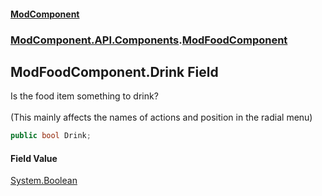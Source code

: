 #### [ModComponent](index.md 'index')
### [ModComponent.API.Components](index.md#ModComponent.API.Components 'ModComponent.API.Components').[ModFoodComponent](ModFoodComponent.md 'ModComponent.API.Components.ModFoodComponent')

## ModFoodComponent.Drink Field

Is the food item something to drink?<br/>  
(This mainly affects the names of actions and position in the radial menu)

```csharp
public bool Drink;
```

#### Field Value
[System.Boolean](https://docs.microsoft.com/en-us/dotnet/api/System.Boolean 'System.Boolean')